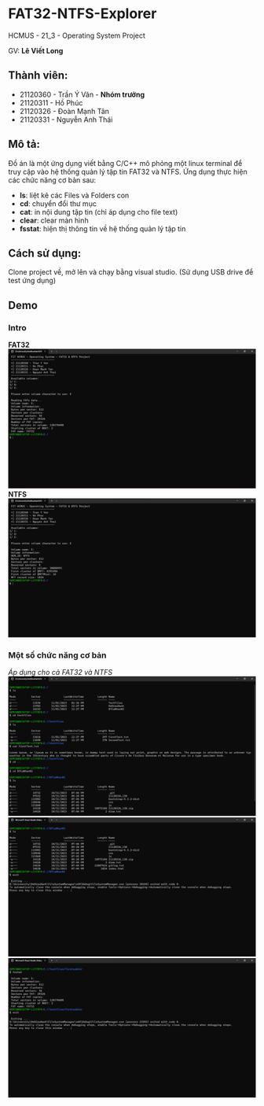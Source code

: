 # FAT32-NTFS-Explorer
HCMUS - 21_3 - Operating System Project

GV: **Lê Viết Long**
## Thành viên: 
- 21120360 - Trần Ý Văn - **Nhóm trưởng**
- 21120311 - Hồ Phúc
- 21120326 - Đoàn Mạnh Tân
- 21120331 - Nguyễn Anh Thái
## Mô tả: 
Đồ án là một ứng dụng viết bằng C/C++ mô phỏng một linux terminal để truy cập vào hệ thống quản lý tập tin FAT32 và NTFS.
Ứng dụng thực hiện các chức năng cơ bản sau: 
* **ls**: liệt kê các Files và Folders con
* **cd**: chuyển đổi thư mục
* **cat**: in nội dung tập tin (chỉ áp dụng cho file text)
* **clear**: clear màn hình
* **fsstat**: hiện thị thông tin về hệ thống quản lý tập tin
## Cách sử dụng:
Clone project về, mở lên và chạy bằng visual studio. (Sử dụng USB drive để test ứng dụng)
## Demo
### Intro
**FAT32**
![Demo of FAT intro](./Demo/FATIntro.png "FAT Intro")
**NTFS**
![Demo of NTFS intro](./Demo/Intro.png "NTFS Intro")
### Một số chức năng cơ bản
*Áp dụng cho cả FAT32 và NTFS*
![Commands](./Demo/Commands.png "Commands")
![Commands2](./Demo/Commands2.png "Commands2")
![FATCommands](./Demo/FATCommands.png "FATCommands")
